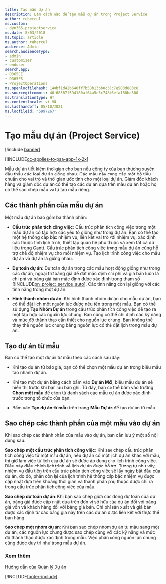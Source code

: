 ```yaml
---
title: Tạo mẫu dự án
description: Làm cách nào để tạo mẫu dự án trong Project Service
author: ruhercul
ms.custom:
- dyn365-projectservice
ms.date: 8/03/2018
ms.topic: article
ms.author: ruhercul
audience: Admin
search.audienceType:
- admin
- customizer
- enduser
search.app:
- D365CE
- D365PS
- ProjectOperations
ms.openlocfilehash: 148bf1d42b640ff7b58b13bb0c30c7e583d803c8
ms.sourcegitcommit: 40f68387f594180af64a5e5c748b6efa188bd300
ms.translationtype: HT
ms.contentlocale: vi-VN
ms.lasthandoff: 05/10/2021
ms.locfileid: "5997267"
---
```

# <a name="create-a-project-template-project-service"></a>Tạo mẫu dự án (Project Service)

[!include [banner](../includes/psa-now-project-operations.md)]

[!INCLUDE[cc-applies-to-psa-app-1x-2x](../includes/cc-applies-to-psa-app-1x-2x.md)]

Mẫu dự án tiết kiệm thời gian cho bạn nếu công ty của bạn thường xuyên đấu thầu các loại dự án giống nhau. Các mẫu này cung cấp một bộ tiêu chuẩn cho vai trò và thời gian ước tính cho một loại dự án. Giám đốc khách hàng và giám đốc dự án có thể tạo các dự án dựa trên mẫu dự án hoặc họ có thể sao chép mẫu và tự tạo mẫu riêng.  
  
## <a name="components-of-project-template"></a>Các thành phần của mẫu dự án
 Một mẫu dự án bao gồm ba thành phần:  
  
- **Cấu trúc phân tích công việc**: Cấu trúc phân tích công việc trong một mẫu dự án có tập hợp các yếu tố giống như trong dự án. Bạn có thể tạo một hệ thống cấp bậc nhiệm vụ, liên kết vai trò với nhiệm vụ, xác định các thuộc tính lịch trình, thiết lập quan hệ phụ thuộc và xem tất cả dữ liệu trong Gantt. Cấu trúc phân tích công việc trong mẫu dự án cũng hỗ trợ chế độ nhiệm vụ cho mỗi nhiệm vụ. Tạo lịch trình công việc cho mẫu dự án và dự án là giống nhau.  
  
- **Dự toán dự án**: Dự toán dự án trong các mẫu hoạt động giống như trong các dự án, ngoại trừ bảng giá để đặt mặc định chi phí và giá bán luôn là chi phí và bảng giá bán mặc định được xác định trong tham số [!INCLUDE[pn_project_service_auto](../includes/pn-project-service-auto.md)]. Các tính năng còn lại giống với các tính năng trong một dự án.  
  
- **Hình thành nhóm dự án**: Khi hình thành nhóm dự án cho mẫu dự án, bạn có thể đặt lịch một nguồn lực được nêu tên trong một mẫu. Bạn có thể sử dụng **Tạo Nhóm Dự án** trong cấu trúc phân tích công việc để tạo ra một tập hợp các nguồn lực chung. Bạn cũng có thể chỉ định các kỹ năng và mức độ thành thạo cần thiết cho nguồn lực chung. Bạn không thể thay thế nguồn lực chung bằng nguồn lực có thể đặt lịch trong mẫu dự án.  
  
## <a name="create-a-project-from-a-template"></a>Tạo dự án từ mẫu  
 Bạn có thể tạo một dự án từ mẫu theo các cách sau đây:  
  
-   Khi tạo dự án từ báo giá, bạn có thể chọn một mẫu dự án trong biểu mẫu tạo nhanh dự án.  
  
-   Khi tạo một dự án bằng cách bấm vào **Dự án Mới**, biểu mẫu dự án sẽ hiển thị trước khi bạn lưu bản ghi. Từ đây, bạn có thể bấm vào trường **Chọn một mẫu** để chọn từ danh sách các mẫu dự án được xác định trước trong tổ chức của bạn.  
  
-   Bấm vào **Tạo dự án từ mẫu** trên trang **Mẫu Dự án** để tạo dự án từ mẫu.  
  
## <a name="copying-components-of-a-template-to-a-project"></a>Sao chép các thành phần của một mẫu vào dự án  
 Khi sao chép các thành phần của mẫu vào dự án, bạn cần lưu ý một số nội dung sau.  
  
 **Sao chép một cấu trúc phân tích công việc**: Khi sao chép cấu trúc phân tích công việc từ một mẫu dự án, nếu dự án có một lịch dự án khác với mẫu, thì giờ làm việc từ lịch của dự án sẽ được áp dụng cho lịch trình công việc. Điều này điều chỉnh lịch trình về lịch dự án được hỗ trợ. Tương tự như vậy, nhiệm vụ đầu tiên trên cấu trúc phân tích công việc sẽ lấy ngày bắt đầu của dự án, do đó, phần còn lại của lịch trình hệ thống cấp bậc nhiệm vụ được cập nhật dựa trên khoảng thời gian và thành phần phụ thuộc được chỉ ra trong cấu trúc phân tích công việc của mẫu.  
  
 **Sao chép dự toán dự án**: Khi bạn sao chép giữa các dòng dự toán của dự án, bảng giá được cập nhật dựa trên đơn vị sở hữu của dự án đối với bảng giá vốn và khách hàng đối với bảng giá bán. Chi phí sản xuất và giá bán được xác định từ các bảng giá này trên các dự án được liên kết với thực thể bán hàng.  
  
 **Sao chép một nhóm dự án**: Khi bạn sao chép nhóm dự án từ mẫu sang một dự án, các nguồn lực chung được sao chép cùng với các kỹ năng và mức độ thành thạo được xác định trong mẫu. Việc phân công nguồn lực chung cũng được duy trì như trong mẫu dự án.  
  
### <a name="see-also"></a>Xem thêm  
 [Hướng dẫn của Quản lý Dự án](../psa/project-manager-guide.md)


[!INCLUDE[footer-include](../includes/footer-banner.md)]